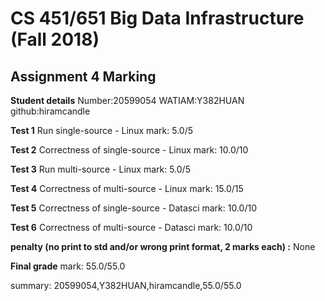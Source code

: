 # CS 451/651 Big Data Infrastructure (Fall 2018)
## Assignment 4 Marking

**Student details**
Number:20599054
WATIAM:Y382HUAN
github:hiramcandle

**Test 1**
Run single-source - Linux
mark: 5.0/5

**Test 2**
Correctness of single-source - Linux
mark: 10.0/10

**Test 3**
Run multi-source - Linux
mark: 5.0/5

**Test 4**
Correctness of multi-source - Linux
mark: 15.0/15

**Test 5**
Correctness of single-source - Datasci
mark: 10.0/10

**Test 6**
Correctness of multi-source - Datasci
mark: 10.0/10

**penalty (no print to std and/or wrong print format, 2 marks each) :** None

**Final grade**
mark: 55.0/55.0

summary: 20599054,Y382HUAN,hiramcandle,55.0/55.0